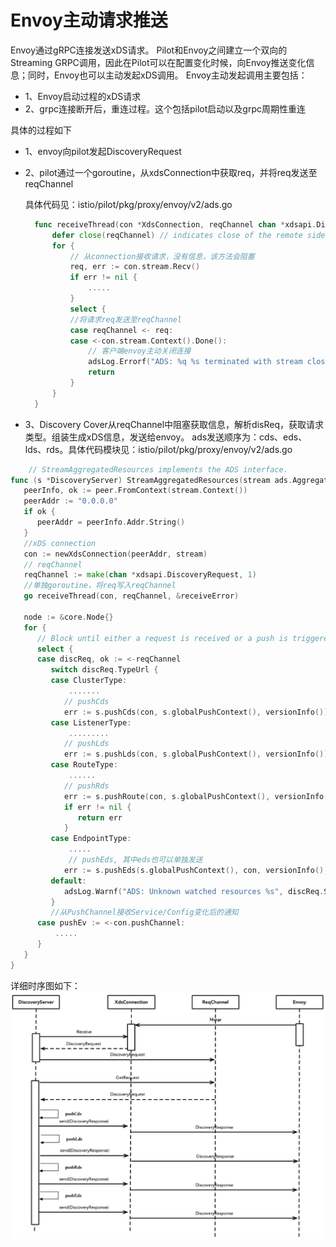 # Envoy主动请求推送
Envoy通过gRPC连接发送xDS请求。
Pilot和Envoy之间建立一个双向的Streaming GRPC调用，因此在Pilot可以在配置变化时候，向Envoy推送变化信息；同时，Envoy也可以主动发起xDS调用。
Envoy主动发起调用主要包括：
* 1、Envoy启动过程的xDS请求 
* 2、grpc连接断开后，重连过程。这个包括pilot启动以及grpc周期性重连

具体的过程如下
* 1、envoy向pilot发起DiscoveryRequest
* 2、pilot通过一个goroutine，从xdsConnection中获取req，并将req发送至reqChannel
  
  具体代码见：istio/pilot/pkg/proxy/envoy/v2/ads.go
  ```go
    func receiveThread(con *XdsConnection, reqChannel chan *xdsapi.DiscoveryRequest, errP *error) {
        defer close(reqChannel) // indicates close of the remote side.
        for {
            // 从connection接收请求，没有信息，该方法会阻塞
            req, err := con.stream.Recv()
            if err != nil {
                .....
            }
            select {
            //将请求req发送至reqChannel
            case reqChannel <- req:
            case <-con.stream.Context().Done():
                // 客户端envoy主动关闭连接
                adsLog.Errorf("ADS: %q %s terminated with stream closed", con.PeerAddr, con.ConID)
                return
            }
        }
    }
  ```
* 3、Discovery Cover从reqChannel中阻塞获取信息，解析disReq，获取请求类型。组装生成xDS信息，发送给envoy。
    ads发送顺序为：cds、eds、lds、rds。具体代码模块见：istio/pilot/pkg/proxy/envoy/v2/ads.go
```go
    // StreamAggregatedResources implements the ADS interface.
func (s *DiscoveryServer) StreamAggregatedResources(stream ads.AggregatedDiscoveryService_StreamAggregatedResourcesServer) error {
   peerInfo, ok := peer.FromContext(stream.Context())
   peerAddr := "0.0.0.0"
   if ok {
      peerAddr = peerInfo.Addr.String()
   }
   //xDS connection
   con := newXdsConnection(peerAddr, stream)
   // reqChannel
   reqChannel := make(chan *xdsapi.DiscoveryRequest, 1)
   //单独goroutine，将req写入reqChannel
   go receiveThread(con, reqChannel, &receiveError)

   node := &core.Node{}
   for {
      // Block until either a request is received or a push is triggered.
      select {
      case discReq, ok := <-reqChannel
         switch discReq.TypeUrl {
         case ClusterType:
             .......
            // pushCds
            err := s.pushCds(con, s.globalPushContext(), versionInfo())
         case ListenerType:
             .........
            // pushLds
            err := s.pushLds(con, s.globalPushContext(), versionInfo())
         case RouteType:
             ......
            // pushRds
            err := s.pushRoute(con, s.globalPushContext(), versionInfo())
            if err != nil {
               return err
            }
         case EndpointType:
             .....
             // pushEds, 其中eds也可以单独发送
            err := s.pushEds(s.globalPushContext(), con, versionInfo(), nil)
         default:
            adsLog.Warnf("ADS: Unknown watched resources %s", discReq.String())
         }
         //从PushChannel接收Service/Config变化后的通知
      case pushEv := <-con.pushChannel:
          .....
      }
   }
}
```

详细时序图如下：
![envoy主动请求推送](./images/sendxDS.png)

